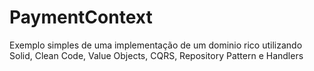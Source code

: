 # PaymentContext
Exemplo simples de uma implementação de um dominio rico utilizando Solid, Clean Code, Value Objects, CQRS, Repository Pattern e Handlers
